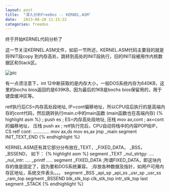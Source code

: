 ```yaml
---
layout: post
title:  "深入分析FreeDos -- KERNEL.ASM"
date:   2013-08-28 11:15:22
categories: freedos
---
```


终于开始KERNEL代码分析了

这一节关注KERNEL.ASM文件，如前一节所述，KERNEL.ASM代码主要目的就是将INIT段copy 到内存高处，跳转到高处的INIT段执行，旧的INIT段被用作内核数据区和Stack区。

![pic](http://fillzero.qiniudn.com/2014-09-28_kernel_asm_remove.jpg)

有一点须注意下，int 12中断获取的是内存大小，一般DOS系统内存为640KB，这里的bochs bios返回的是639KB，因为最后的1KB是bochs bios保留用的，用于
键盘缓冲区等。


retf执行后CS=内存高处段地址, IP=cont偏移地址，所以CPU往后执行的是高端内存的cont代码，然后跳转执行main.c中的main函数 (main函数也在高端内存)
{% highlight asm %}
;
	push	es			;	ES=内存高处段地址, 压栈
	mov		ax,cont		;	ax=cont的偏移地址， 压栈
	push	ax			;	retf执行完后，CPU自动将栈中的内容POP给IP，CS
	retf
cont:
	.............
	mov     ax,ds
	mov     es,ax
	jmp	_main
segment	INIT_TEXT_END
{% endhighlight %}



KERNEL.ASM还有其它部分分布放在_TEXT，_FIXED_DATA， _BSS， _BSSEND， 如下：
{% highlight asm %}
segment	_TEXT
	_nul_strtgy:
		....
	_nul_intr:
		....
	_printf
		.....
segment	_FIXED_DATA
	;所谓FIXED_DATA，即这块内存的值是固定了，因为要和DOS系统兼容。
	;存放各种数据及指针，如用户可用内存区地址，系统文件表头。。。
segment	_BSS
	_api_sp
	_api_ss
	_usr_sp
	_usr_ss
	_ram_top
segment	_BSSEND
	blk_stk_top
	clk_stk_top
	intr_stk_top
	last
segment	_STACK
{% endhighlight %}